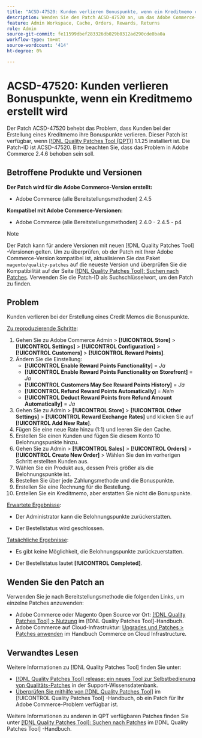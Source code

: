 ```yaml
---
title: "ACSD-47520: Kunden verlieren Bonuspunkte, wenn ein Kreditmemo erstellt wird."
description: Wenden Sie den Patch ACSD-47520 an, um das Adobe Commerce-Problem zu beheben, bei dem Kunden bei der Erstellung eines Kreditmemo Punkte verlieren.
feature: Admin Workspace, Cache, Orders, Rewards, Returns
role: Admin
source-git-commit: fe11599dbef283326db029b0312ad290cde0ba0a
workflow-type: tm+mt
source-wordcount: '414'
ht-degree: 0%

---
```


# ACSD-47520: Kunden verlieren Bonuspunkte, wenn ein Kreditmemo erstellt wird

Der Patch ACSD-47520 behebt das Problem, dass Kunden bei der Erstellung eines Kreditmemo ihre Bonuspunkte verlieren. Dieser Patch ist verfügbar, wenn [[!DNL Quality Patches Tool (QPT)]](https://experienceleague.adobe.com/en/docs/commerce-knowledge-base/kb/announcements/commerce-announcements/magento-quality-patches-released-new-tool-to-self-serve-quality-patches) 1.1.25 installiert ist. Die Patch-ID ist ACSD-47520. Bitte beachten Sie, dass das Problem in Adobe Commerce 2.4.6 behoben sein soll.

## Betroffene Produkte und Versionen

**Der Patch wird für die Adobe Commerce-Version erstellt:**
* Adobe Commerce (alle Bereitstellungsmethoden) 2.4.5

**Kompatibel mit Adobe Commerce-Versionen:**
* Adobe Commerce (alle Bereitstellungsmethoden) 2.4.0 - 2.4.5 - p4

>[!NOTE]
>
>Der Patch kann für andere Versionen mit neuen [!DNL Quality Patches Tool] -Versionen gelten. Um zu überprüfen, ob der Patch mit Ihrer Adobe Commerce-Version kompatibel ist, aktualisieren Sie das Paket `magento/quality-patches` auf die neueste Version und überprüfen Sie die Kompatibilität auf der Seite [[!DNL Quality Patches Tool]: Suchen nach Patches](https://experienceleague.adobe.com/tools/commerce-quality-patches/index.html). Verwenden Sie die Patch-ID als Suchschlüsselwort, um den Patch zu finden.

## Problem

Kunden verlieren bei der Erstellung eines Credit Memos die Bonuspunkte.

<u>Zu reproduzierende Schritte</u>:

1. Gehen Sie zu Adobe Commerce Admin > **[!UICONTROL Store]** > **[!UICONTROL Settings]** > **[!UICONTROL Configuration]** > **[!UICONTROL Customers]** > **[!UICONTROL Reward Points]**.
1. Ändern Sie die Einstellung:
   * **[!UICONTROL Enable Reward Points Functionality]** = _Ja_
   * **[!UICONTROL Enable Reward Points Functionality on Storefront]** = _Ja_
   * **[!UICONTROL Customers May See Reward Points History]** = _Ja_
   * **[!UICONTROL Refund Reward Points Automatically]** = _Nein_
   * **[!UICONTROL Deduct Reward Points from Refund Amount Automatically]** = _Ja_
1. Gehen Sie zu Admin > **[!UICONTROL Store]** > **[!UICONTROL Other Settings]** > **[!UICONTROL Reward Exchange Rates]** und klicken Sie auf **[!UICONTROL Add New Rate]**.
1. Fügen Sie eine neue Rate hinzu (1:1) und leeren Sie den Cache.
1. Erstellen Sie einen Kunden und fügen Sie diesem Konto 10 Belohnungspunkte hinzu.
1. Gehen Sie zu Admin > **[!UICONTROL Sales]** > **[!UICONTROL Orders]** > **[!UICONTROL Create New Order]** > Wählen Sie den im vorherigen Schritt erstellten Kunden aus.
1. Wählen Sie ein Produkt aus, dessen Preis größer als die Belohnungspunkte ist.
1. Bestellen Sie über jede Zahlungsmethode und die Bonuspunkte.
1. Erstellen Sie eine Rechnung für die Bestellung.
1. Erstellen Sie ein Kreditmemo, aber erstatten Sie nicht die Bonuspunkte.

<u>Erwartete Ergebnisse</u>:

* Der Administrator kann die Belohnungspunkte zurückerstatten.

* Der Bestellstatus wird geschlossen.

<u>Tatsächliche Ergebnisse</u>:

* Es gibt keine Möglichkeit, die Belohnungspunkte zurückzuerstatten.

* Der Bestellstatus lautet **[!UICONTROL Completed]**.

## Wenden Sie den Patch an

Verwenden Sie je nach Bereitstellungsmethode die folgenden Links, um einzelne Patches anzuwenden:

* Adobe Commerce oder Magento Open Source vor Ort: [[!DNL Quality Patches Tool] > Nutzung](/help/tools/quality-patches-tool/usage.md) im [!DNL Quality Patches Tool]-Handbuch.
* Adobe Commerce auf Cloud-Infrastruktur: [Upgrades und Patches > Patches anwenden](https://experienceleague.adobe.com/docs/commerce-cloud-service/user-guide/develop/upgrade/apply-patches.html) im Handbuch Commerce on Cloud Infrastructure.

## Verwandtes Lesen

Weitere Informationen zu [!DNL Quality Patches Tool] finden Sie unter:

* [[!DNL Quality Patches Tool] release: ein neues Tool zur Selbstbedienung von Qualitäts-Patches](https://experienceleague.adobe.com/en/docs/commerce-knowledge-base/kb/announcements/commerce-announcements/magento-quality-patches-released-new-tool-to-self-serve-quality-patches) in der Support-Wissensdatenbank.
* [Überprüfen Sie mithilfe von  [!DNL Quality Patches Tool]](/help/tools/quality-patches-tool/patches-available-in-qpt/check-patch-for-magento-issue-with-magento-quality-patches.md) im [!UICONTROL Quality Patches Tool] -Handbuch, ob ein Patch für Ihr Adobe Commerce-Problem verfügbar ist.


Weitere Informationen zu anderen in QPT verfügbaren Patches finden Sie unter [[!DNL Quality Patches Tool]: Suchen nach Patches](https://experienceleague.adobe.com/tools/commerce-quality-patches/index.html) im [!DNL Quality Patches Tool] -Handbuch.
